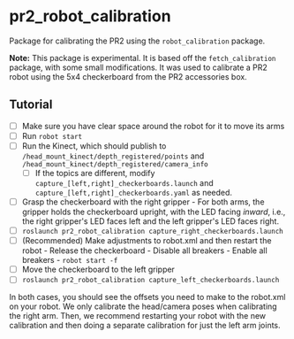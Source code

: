 # pr2_robot_calibration

Package for calibrating the PR2 using the `robot_calibration` package.

**Note:** This package is experimental.
It is based off the `fetch_calibration` package, with some small modifications.
It was used to calibrate a PR2 robot using the 5x4 checkerboard from the PR2 accessories box.

## Tutorial
- [ ] Make sure you have clear space around the robot for it to move its arms
- [ ] Run `robot start`
- [ ] Run the Kinect, which should publish to `/head_mount_kinect/depth_registered/points` and `/head_mount_kinect/depth_registered/camera_info`
  - [ ] If the topics are different, modify `capture_[left,right]_checkerboards.launch` and `capture_[left,right]_checkerboards.yaml` as needed.
- [ ] Grasp the checkerboard with the right gripper
      - For both arms, the gripper holds the checkerboard upright, with the LED facing *inward*, i.e., the right gripper's LED faces left and the left gripper's LED faces right.
- [ ] `roslaunch pr2_robot_calibration capture_right_checkerboards.launch`
- [ ] (Recommended) Make adjustments to robot.xml and then restart the robot
      - Release the checkerboard
      - Disable all breakers
      - Enable all breakers
      - `robot start -f`
- [ ] Move the checkerboard to the left gripper
- [ ] `roslaunch pr2_robot_calibration capture_left_checkerboards.launch`

In both cases, you should see the offsets you need to make to the robot.xml on your robot.
We only calibrate the head/camera poses when calibrating the right arm.
Then, we recommend restarting your robot with the new calibration and then doing a separate calibration for just the left arm joints.
